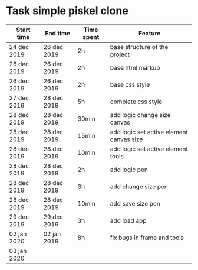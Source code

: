 # Task simple piskel clone

| Start time | End time | Time spent | Feature |
|------------|----------|------------|---------|
| 24 dec 2019 | 26 dec 2019 | 2h | base structure of the project |
| 26 dec 2019 | 26 dec 2019 | 2h | base html markup|
| 26 dec 2019 | 26 dec 2019 | 2h | base css style |
| 27 dec 2019 | 28 dec 2019 | 5h | complete css style |
| 28 dec 2019 | 28 dec 2019 | 30min | add logic change size canvas |
| 28 dec 2019 | 28 dec 2019 | 15min | add logic set active element canvas size |
| 28 dec 2019 | 28 dec 2019 | 10min | add logic set active element tools 
| 28 dec 2019 | 28 dec 2019 | 2h | add logic pen |
| 28 dec 2019 | 28 dec 2019 | 3h | add change size pen |
| 28 dec 2019 | 28 dec 2019 | 10min | add save size pen |
| 29 dec 2019 | 29 dec 2019 | 3h | add load app |
| 02 jan 2020 | 02 jan 2019 | 8h | fix bugs in frame and tools |
| 03 jan 2020 |  |  |
